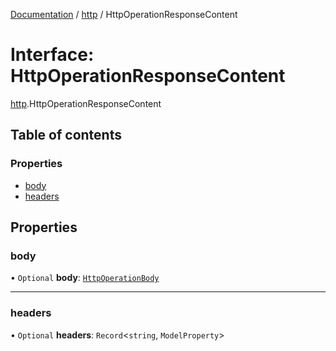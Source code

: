 [Documentation](../index.md) / [http](../modules/http.md) / HttpOperationResponseContent

# Interface: HttpOperationResponseContent

[http](../modules/http.md).HttpOperationResponseContent

## Table of contents

### Properties

- [body](http.HttpOperationResponseContent.md#body)
- [headers](http.HttpOperationResponseContent.md#headers)

## Properties

### body

• `Optional` **body**: [`HttpOperationBody`](http.HttpOperationBody.md)

___

### headers

• `Optional` **headers**: `Record`<`string`, `ModelProperty`\>
